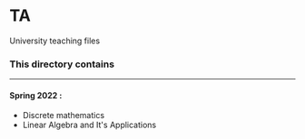 # TA
University teaching files

### This directory contains
---
  #### Spring 2022 : 
   * Discrete mathematics
   * Linear Algebra and It's Applications
